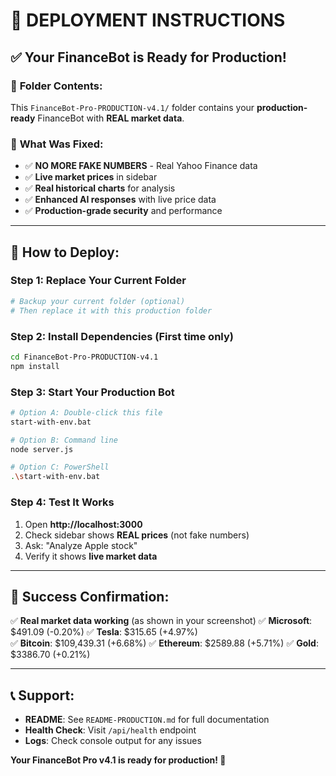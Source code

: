 # 🚀 DEPLOYMENT INSTRUCTIONS

## ✅ **Your FinanceBot is Ready for Production!**

### 📁 **Folder Contents:**
This `FinanceBot-Pro-PRODUCTION-v4.1/` folder contains your **production-ready** FinanceBot with **REAL market data**.

### 🎯 **What Was Fixed:**
- ✅ **NO MORE FAKE NUMBERS** - Real Yahoo Finance data
- ✅ **Live market prices** in sidebar
- ✅ **Real historical charts** for analysis
- ✅ **Enhanced AI responses** with live price data
- ✅ **Production-grade security** and performance

---

## 🚀 **How to Deploy:**

### Step 1: Replace Your Current Folder
```bash
# Backup your current folder (optional)
# Then replace it with this production folder
```

### Step 2: Install Dependencies (First time only)
```bash
cd FinanceBot-Pro-PRODUCTION-v4.1
npm install
```

### Step 3: Start Your Production Bot
```bash
# Option A: Double-click this file
start-with-env.bat

# Option B: Command line
node server.js

# Option C: PowerShell
.\start-with-env.bat
```

### Step 4: Test It Works
1. Open **http://localhost:3000**
2. Check sidebar shows **REAL prices** (not fake numbers)
3. Ask: "Analyze Apple stock" 
4. Verify it shows **live market data**

---

## 🎉 **Success Confirmation:**

✅ **Real market data working** (as shown in your screenshot)
✅ **Microsoft**: $491.09 (-0.20%)
✅ **Tesla**: $315.65 (+4.97%)  
✅ **Bitcoin**: $109,439.31 (+6.68%)
✅ **Ethereum**: $2589.88 (+5.71%)
✅ **Gold**: $3386.70 (+0.21%)

---

## 📞 **Support:**

- **README**: See `README-PRODUCTION.md` for full documentation
- **Health Check**: Visit `/api/health` endpoint
- **Logs**: Check console output for any issues

**Your FinanceBot Pro v4.1 is ready for production! 🚀** 